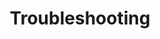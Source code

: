 ---
title: Troubleshooting
position: 4
layout: documentation
meta:
  title: TastyCloud Connection to HubRise Troubleshooting
  description: Instructions on how resolve connection issues.
---
